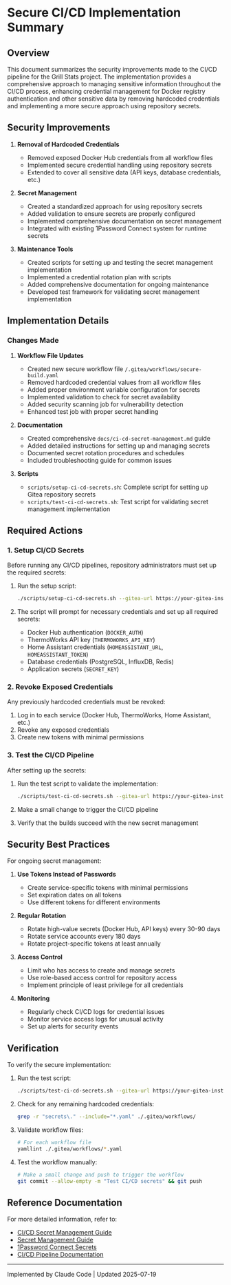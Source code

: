 # Secure CI/CD Implementation Summary

## Overview

This document summarizes the security improvements made to the CI/CD pipeline for the Grill Stats project. The implementation provides a comprehensive approach to managing sensitive information throughout the CI/CD process, enhancing credential management for Docker registry authentication and other sensitive data by removing hardcoded credentials and implementing a more secure approach using repository secrets.

## Security Improvements

1. **Removal of Hardcoded Credentials**
   - Removed exposed Docker Hub credentials from all workflow files
   - Implemented secure credential handling using repository secrets
   - Extended to cover all sensitive data (API keys, database credentials, etc.)

2. **Secret Management**
   - Created a standardized approach for using repository secrets
   - Added validation to ensure secrets are properly configured
   - Implemented comprehensive documentation on secret management
   - Integrated with existing 1Password Connect system for runtime secrets

3. **Maintenance Tools**
   - Created scripts for setting up and testing the secret management implementation
   - Implemented a credential rotation plan with scripts
   - Added comprehensive documentation for ongoing maintenance
   - Developed test framework for validating secret management implementation

## Implementation Details

### Changes Made

1. **Workflow File Updates**
   - Created new secure workflow file `/.gitea/workflows/secure-build.yaml`
   - Removed hardcoded credential values from all workflow files
   - Added proper environment variable configuration for secrets
   - Implemented validation to check for secret availability
   - Added security scanning job for vulnerability detection
   - Enhanced test job with proper secret handling

2. **Documentation**
   - Created comprehensive `docs/ci-cd-secret-management.md` guide
   - Added detailed instructions for setting up and managing secrets
   - Documented secret rotation procedures and schedules
   - Included troubleshooting guide for common issues

3. **Scripts**
   - `scripts/setup-ci-cd-secrets.sh`: Complete script for setting up Gitea repository secrets
   - `scripts/test-ci-cd-secrets.sh`: Test script for validating secret management implementation

## Required Actions

### 1. Setup CI/CD Secrets

Before running any CI/CD pipelines, repository administrators must set up the required secrets:

1. Run the setup script:
   ```bash
   ./scripts/setup-ci-cd-secrets.sh --gitea-url https://your-gitea-instance.com --gitea-token YOUR_TOKEN --repository owner/repo
   ```

2. The script will prompt for necessary credentials and set up all required secrets:
   - Docker Hub authentication (`DOCKER_AUTH`)
   - ThermoWorks API key (`THERMOWORKS_API_KEY`)
   - Home Assistant credentials (`HOMEASSISTANT_URL`, `HOMEASSISTANT_TOKEN`)
   - Database credentials (PostgreSQL, InfluxDB, Redis)
   - Application secrets (`SECRET_KEY`)

### 2. Revoke Exposed Credentials

Any previously hardcoded credentials must be revoked:

1. Log in to each service (Docker Hub, ThermoWorks, Home Assistant, etc.)
2. Revoke any exposed credentials
3. Create new tokens with minimal permissions

### 3. Test the CI/CD Pipeline

After setting up the secrets:

1. Run the test script to validate the implementation:
   ```bash
   ./scripts/test-ci-cd-secrets.sh --gitea-url https://your-gitea-instance.com --gitea-token YOUR_TOKEN --repository owner/repo
   ```

2. Make a small change to trigger the CI/CD pipeline
3. Verify that the builds succeed with the new secret management

## Security Best Practices

For ongoing secret management:

1. **Use Tokens Instead of Passwords**
   - Create service-specific tokens with minimal permissions
   - Set expiration dates on all tokens
   - Use different tokens for different environments

2. **Regular Rotation**
   - Rotate high-value secrets (Docker Hub, API keys) every 30-90 days
   - Rotate service accounts every 180 days
   - Rotate project-specific tokens at least annually

3. **Access Control**
   - Limit who has access to create and manage secrets
   - Use role-based access control for repository access
   - Implement principle of least privilege for all credentials

4. **Monitoring**
   - Regularly check CI/CD logs for credential issues
   - Monitor service access logs for unusual activity
   - Set up alerts for security events

## Verification

To verify the secure implementation:

1. Run the test script:
   ```bash
   ./scripts/test-ci-cd-secrets.sh --gitea-url https://your-gitea-instance.com --gitea-token YOUR_TOKEN --repository owner/repo
   ```

2. Check for any remaining hardcoded credentials:
   ```bash
   grep -r "secrets\." --include="*.yaml" ./.gitea/workflows/
   ```

3. Validate workflow files:
   ```bash
   # For each workflow file
   yamllint ./.gitea/workflows/*.yaml
   ```

4. Test the workflow manually:
   ```bash
   # Make a small change and push to trigger the workflow
   git commit --allow-empty -m "Test CI/CD secrets" && git push
   ```

## Reference Documentation

For more detailed information, refer to:

- [CI/CD Secret Management Guide](./docs/ci-cd-secret-management.md)
- [Secret Management Guide](./docs/secret-management.md)
- [1Password Connect Secrets](/apps/secrets/grill-stats/README.md)
- [CI/CD Pipeline Documentation](./CI_CD_PIPELINE_DOCUMENTATION.md)

---

Implemented by Claude Code | Updated 2025-07-19
